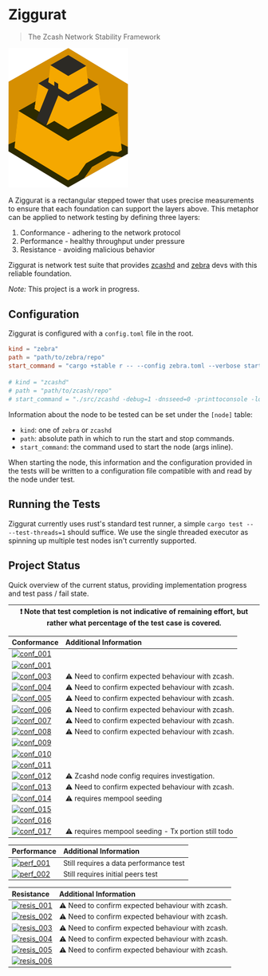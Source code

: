 # Ziggurat
> The Zcash Network Stability Framework

<img src="./logo.png" alt="Ziggurat Logo" width="240" />

A Ziggurat is a rectangular stepped tower that uses precise measurements to ensure
that each foundation can support the layers above. This metaphor can be applied to
network testing by defining three layers:

1. Conformance - adhering to the network protocol
2. Performance - healthy throughput under pressure
3. Resistance - avoiding malicious behavior

Ziggurat is network test suite that provides [zcashd](https://github.com/zcash/zcash)
and [zebra](https://github.com/ZcashFoundation/zebra) devs with this reliable foundation.

*Note:* This project is a work in progress.

## Configuration

Ziggurat is configured with a `config.toml` file in the root.

```toml
kind = "zebra"
path = "path/to/zebra/repo"
start_command = "cargo +stable r -- --config zebra.toml --verbose start"

# kind = "zcashd"
# path = "path/to/zcash/repo"
# start_command = "./src/zcashd -debug=1 -dnsseed=0 -printtoconsole -logips=1 -listenonion=0 -dns=0 -conf=/path/to/zcash/repo/zcash.conf"
```

Information about the node to be tested can be set under the `[node]` table:

- `kind`: one of `zebra` or `zcashd`
- `path`: absolute path in which to run the start and stop commands.
- `start_command`: the command used to start the node (args inline).

When starting the node, this information and the configuration provided in the tests will be written to a configuration file compatible with and read by the node under test.

## Running the Tests

Ziggurat currently uses rust's standard test runner, a simple `cargo test -- --test-threads=1` should suffice. We use the single threaded executor as spinning up multiple test nodes isn't currently supported.

## Project Status

Quick overview of the current status, providing implementation progress and test pass / fail state.

|:exclamation: Note that test completion is **not** indicative of remaining effort, but rather what percentage of the test case is covered.|
|---|

| Conformance | Additional Information |
| :---------- | :--------------------- |
| [![conf_001](https://img.shields.io/badge/001-██████████-green)   ](SPEC.md#ZG-CONFORMANCE-001)|
| [![conf_001](https://img.shields.io/badge/002-██████████-green)   ](SPEC.md#ZG-CONFORMANCE-002)|
| [![conf_003](https://img.shields.io/badge/003-██████████-green)   ](SPEC.md#ZG-CONFORMANCE-003)| :warning: Need to confirm expected behaviour with zcash.
| [![conf_004](https://img.shields.io/badge/004-██████████-green)   ](SPEC.md#ZG-CONFORMANCE-004)| :warning: Need to confirm expected behaviour with zcash.
| [![conf_005](https://img.shields.io/badge/005-██████████-red)     ](SPEC.md#ZG-CONFORMANCE-005)| :warning: Need to confirm expected behaviour with zcash.
| [![conf_006](https://img.shields.io/badge/006-██████████-green)   ](SPEC.md#ZG-CONFORMANCE-006)| :warning: Need to confirm expected behaviour with zcash.
| [![conf_007](https://img.shields.io/badge/007-██████████-red)     ](SPEC.md#ZG-CONFORMANCE-007)| :warning: Need to confirm expected behaviour with zcash.
| [![conf_008](https://img.shields.io/badge/008-██████████-red)     ](SPEC.md#ZG-CONFORMANCE-008)| :warning: Need to confirm expected behaviour with zcash.
| [![conf_009](https://img.shields.io/badge/009-██████████-green)   ](SPEC.md#ZG-CONFORMANCE-009)|
| [![conf_010](https://img.shields.io/badge/010-██████████-red)     ](SPEC.md#ZG-CONFORMANCE-010)|
| [![conf_011](https://img.shields.io/badge/011-██████████-red)     ](SPEC.md#ZG-CONFORMANCE-011)|
| [![conf_012](https://img.shields.io/badge/012-██████████-red)     ](SPEC.md#ZG-CONFORMANCE-012)| :warning: Zcashd node config requires investigation.
| [![conf_013](https://img.shields.io/badge/013-██████████-red)     ](SPEC.md#ZG-CONFORMANCE-013)| :warning: Need to confirm expected behaviour with zcash.
| [![conf_014](https://img.shields.io/badge/014-░░░░░░░░░░-inactive)](SPEC.md#ZG-CONFORMANCE-014)| :warning: requires mempool seeding
| [![conf_015](https://img.shields.io/badge/015-██████████-red)     ](SPEC.md#ZG-CONFORMANCE-015)|
| [![conf_016](https://img.shields.io/badge/016-██████████-red)     ](SPEC.md#ZG-CONFORMANCE-016)|
| [![conf_017](https://img.shields.io/badge/017-█████░░░░░-red)     ](SPEC.md#ZG-CONFORMANCE-017)| :warning: requires mempool seeding - Tx portion still todo

| Performance | Additional Information |
| :---------- | :--------------------- |
| [![perf_001](https://img.shields.io/badge/001-█████░░░░░-red)     ](SPEC.md#ZG-PERFORMANCE-001)| Still requires a data performance test
| [![perf_002](https://img.shields.io/badge/002-███████░░░-red)     ](SPEC.md#ZG-PERFORMANCE-002)| Still requires initial peers test

| Resistance | Additional Information |
| :--------- | :--------------------- |
| [![resis_001](https://img.shields.io/badge/001-██████████-red)](SPEC.md#ZG-RESISTANCE-001)| :warning: Need to confirm expected behaviour with zcash.
| [![resis_002](https://img.shields.io/badge/002-██████████-red)](SPEC.md#ZG-RESISTANCE-002)| :warning: Need to confirm expected behaviour with zcash.
| [![resis_003](https://img.shields.io/badge/003-██████████-red)](SPEC.md#ZG-RESISTANCE-003)| :warning: Need to confirm expected behaviour with zcash.
| [![resis_004](https://img.shields.io/badge/004-██████████-red)](SPEC.md#ZG-RESISTANCE-004)| :warning: Need to confirm expected behaviour with zcash.
| [![resis_005](https://img.shields.io/badge/005-██████████-red)](SPEC.md#ZG-RESISTANCE-005)| :warning: Need to confirm expected behaviour with zcash.
| [![resis_006](https://img.shields.io/badge/006-░░░░░░░░░░-inactive)](SPEC.md#ZG-RESISTANCE-006)|
